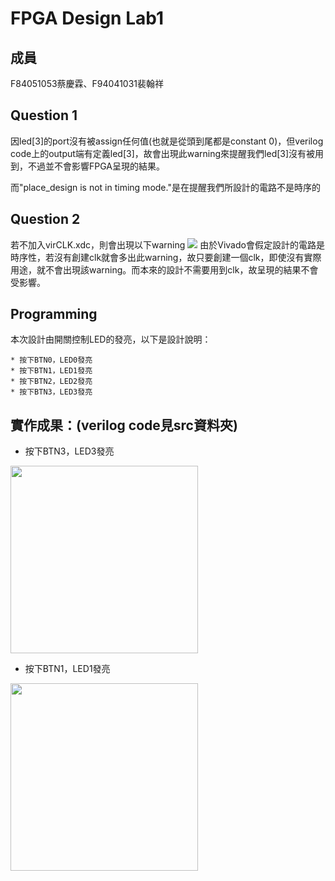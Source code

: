 # FPGA Design Lab1
成員
---
F84051053蔡慶霖、F94041031裴翰祥

Question 1
-

因led[3]的port沒有被assign任何值(也就是從頭到尾都是constant 0)，但verilog code上的output端有定義led[3]，故會出現此warning來提醒我們led[3]沒有被用到，不過並不會影響FPGA呈現的結果。

而"place_design is not in timing mode."是在提醒我們所設計的電路不是時序的

Question 2
-
若不加入virCLK.xdc，則會出現以下warning
![](https://i.imgur.com/G8oViXE.jpg)
由於Vivado會假定設計的電路是時序性，若沒有創建clk就會多出此warning，故只要創建一個clk，即使沒有實際用途，就不會出現該warning。而本來的設計不需要用到clk，故呈現的結果不會受影響。

Programming
-
本次設計由開關控制LED的發亮，以下是設計說明：
~~~
* 按下BTN0，LED0發亮
* 按下BTN1，LED1發亮
* 按下BTN2，LED2發亮
* 按下BTN3，LED3發亮
~~~

實作成果：(verilog code見src資料夾)
---
* 按下BTN3，LED3發亮
<img src="https://i.imgur.com/0HTnXHW.jpg" width = "300" align=center />

* 按下BTN1，LED1發亮
<img src="https://i.imgur.com/NBc4UFa.jpg" width = "300" align=center />
